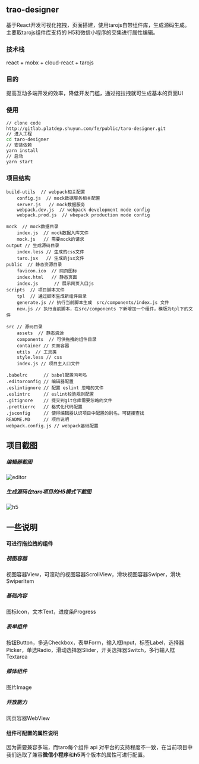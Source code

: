 ## trao-designer

基于React开发可视化拖拽，页面搭建，使用tarojs自带组件库，生成源码生成。主要取tarojs组件库支持的 H5和微信小程序的交集进行属性编辑。

### 技术栈

react + mobx + cloud-react + tarojs

### 目的

提高互动多端开发的效率，降低开发门槛，通过拖拉拽就可生成基本的页面UI 

### 使用

```bash
// clone code 
http://gitlab.platdep.shuyun.com/fe/public/taro-designer.git
// 进入工程
cd taro-designer
// 安装依赖
yarn install
// 启动
yarn start
```

### 项目结构

```
build-utils  // webpack相关配置
    config.js  // mock数据服务相关配置
    server.js   // mock数据服务
    webpack.dev.js  // webpack development mode config
    webpack.prod.js  // wbepack production mode config

mock  // mock数据目录
    index.js  // mock数据入库文件
    mock.js   // 需要mock的请求
output // 生成源码目录
    index.less // 生成的css文件
    taro.jsx   // 生成的jsx文件
public  // 静态资源目录
    favicon.ico  // 网页图标
    index.html   // 静态页面
    index.js      // 展示网页入口js
scripts  // 项目脚本文件
    tpl  // 通过脚本生成新组件目录
    generate.js // 执行当前脚本生成　src/components/index.js 文件
    new.js // 执行当前脚本，在src/components 下新增加一个组件，模版为tpl下的文件
   
src // 源码目录
    assets  // 静态资源
    components  // 可供拖拽的组件目录
    container // 页面容器
    utils  // 工具类
    style.less // css
    index.js // 项目主入口文件

.babelrc      // babel配置问考吗
.editorconfig // 编辑器配置
.eslintignore // 配置 eslint 忽略的文件
.eslintrc     // eslint校验规则配置
.gitignore    // 提交到git仓库需要忽略的文件
.prettierrc   // 格式化代码配置
.jsconfig     // 使得编辑器认识项目中配置的别名，可链接查找
README.MD     // 项目说明
webpack.config.js // webpack基础配置
```

## 项目截图

##### 编辑器截图

![editor](http://gitlab.platdep.shuyun.com/fe/public/taro-designer/blob/master/src/docs/editor.png)

##### 生成源码在taro项目的H5模式下截图

![h5](http://gitlab.platdep.shuyun.com/fe/public/taro-designer/blob/master/src/docs/h5.png)


## 一些说明

#### 可进行拖拉拽的组件

##### 视图容器

视图容器View，可滚动的视图容器ScrollView，滑块视图容器Swiper，滑块 SwiperItem

##### 基础内容

图标Icon，文本Text，进度条Progress

##### 表单组件

按钮Button，多选Checkbox，表单Form，输入框Input，标签Label，选择器Picker，单选Radio，滑动选择器Slider，开关选择器Switch，多行输入框Textarea

##### 媒体组件

图片Image

##### 开放能力

网页容器WebView

#### 组件可配置的属性说明

因为需要兼容多端，而taro每个组件 api 对平台的支持程度不一致，在当前项目中我们选取了兼容**微信小程序**和**h5**两个版本的属性可进行配置。

